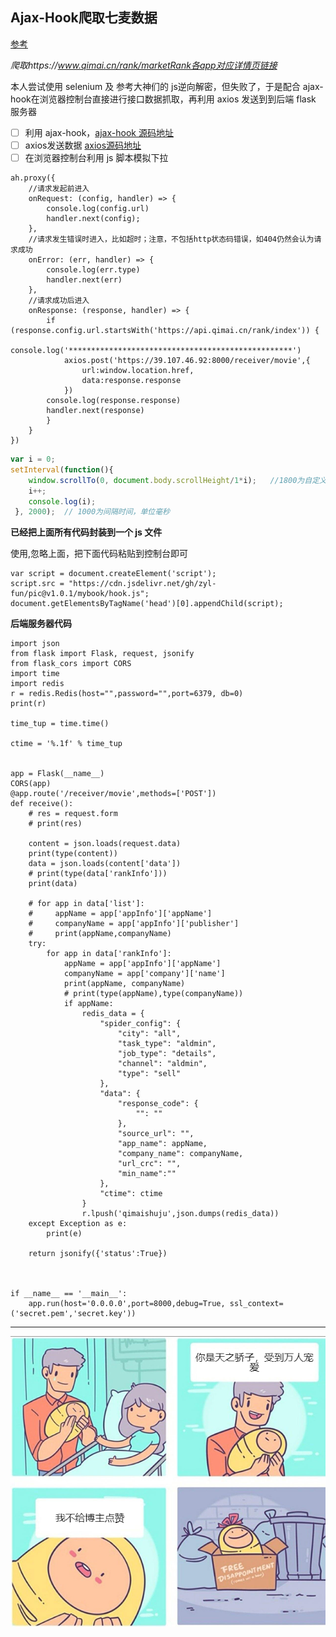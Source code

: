 ## Ajax-Hook爬取七麦数据

[参考](https://mp.weixin.qq.com/s?__biz=MzAwNDc0MTUxMw==&mid=2649644252&idx=1&sn=a698dfa8f024d24acba02be1253a5728&chksm=833dbc3ab44a352c8c4f39a6a184662115d565d9a9488f062ddecbb8103d0f361d5dc6a76b41&xtrack=1&scene=90&subscene=93&sessionid=1592883891&clicktime=1592883893&enterid=1592883893&ascene=56&devicetype=android-29&version=27000f3f&nettype=WIFI&abtest_cookie=AAACAA%3D%3D&lang=zh_CN&exportkey=AzbNcsTaAdhETJXvPdbdUPA%3D&pass_ticket=tdpzoo65km8yEXy38BvyUemjGvVsDUG8VTSFP5AR%2BgQ%3D&wx_header=1)

*爬取https://www.qimai.cn/rank/marketRank各app对应详情页链接*

本人尝试使用 selenium 及 参考大神们的 js逆向解密，但失败了，于是配合 ajax-hook在浏览器控制台直接进行接口数据抓取，再利用 axios 发送到到后端 flask 服务器 

- [ ] 利用 ajax-hook，[ajax-hook 源码地址](https://raw.githubusercontent.com/wendux/Ajax-hook/master/dist/ajaxhook.min.js)
- [ ] axios发送数据 [axios源码地址](https://unpkg.com/axios@0.19.2/dist/axios.min.js)
- [ ] 在浏览器控制台利用 js 脚本模拟下拉

```shell
ah.proxy({
    //请求发起前进入
    onRequest: (config, handler) => {
        console.log(config.url)
        handler.next(config);
    },
    //请求发生错误时进入，比如超时；注意，不包括http状态码错误，如404仍然会认为请求成功
    onError: (err, handler) => {
        console.log(err.type)
        handler.next(err)
    },
    //请求成功后进入
    onResponse: (response, handler) => {
    	if (response.config.url.startsWith('https://api.qimai.cn/rank/index')) {
    		console.log('**************************************************')
            axios.post('https://39.107.46.92:8000/receiver/movie',{
                url:window.location.href,
                data:response.response
            })
        console.log(response.response)
        handler.next(response)
    	}  	
    }   
})
```

```javascript
var i = 0;
setInterval(function(){
	window.scrollTo(0, document.body.scrollHeight/1*i);   //1800为自定义滑动距离，当前代码为每秒向下滑动1/1800
	i++;
	console.log(i);
 }, 2000);  // 1000为间隔时间，单位毫秒
```

**已经把上面所有代码封装到一个 js 文件**

使用,忽略上面，把下面代码粘贴到控制台即可

```shell
var script = document.createElement('script');
script.src = "https://cdn.jsdelivr.net/gh/zyl-fun/pic@v1.0.1/mybook/hook.js";
document.getElementsByTagName('head')[0].appendChild(script);
```

**后端服务器代码**

```shell
import json
from flask import Flask, request, jsonify
from flask_cors import CORS
import time
import redis
r = redis.Redis(host="",password="",port=6379, db=0)
print(r)

time_tup = time.time()

ctime = '%.1f' % time_tup


app = Flask(__name__)
CORS(app)
@app.route('/receiver/movie',methods=['POST'])
def receive():
    # res = request.form
    # print(res)

    content = json.loads(request.data)
    print(type(content))
    data = json.loads(content['data'])
    # print(type(data['rankInfo']))
    print(data)

    # for app in data['list']:
    #     appName = app['appInfo']['appName']
    #     companyName = app['appInfo']['publisher']
    #     print(appName,companyName)
    try:
        for app in data['rankInfo']:
            appName = app['appInfo']['appName']
            companyName = app['company']['name']
            print(appName, companyName)
            # print(type(appName),type(companyName))
            if appName:
                redis_data = {
                    "spider_config": {
                        "city": "all",
                        "task_type": "aldmin",
                        "job_type": "details",
                        "channel": "aldmin",
                        "type": "sell"
                    },
                    "data": {
                        "response_code": {
                            "": ""
                        },
                        "source_url": "",
                        "app_name": appName,
                        "company_name": companyName,
                        "url_crc": "",
                        "min_name":""
                    },
                    "ctime": ctime
                }
                r.lpush('qimaishuju',json.dumps(redis_data))
    except Exception as e:
        print(e)

    return jsonify({'status':True})



if __name__ == '__main__':
    app.run(host='0.0.0.0',port=8000,debug=True, ssl_context=('secret.pem','secret.key'))
```

------



![](https://github.com/zyl-fun/pic/blob/master/%E6%88%91%E5%92%8C%E4%BD%A0%E5%A6%88%E5%A6%88%E4%BC%9A%E6%B0%B8%E8%BF%9C%E7%88%B1%E4%BD%A0.png?raw=true)



